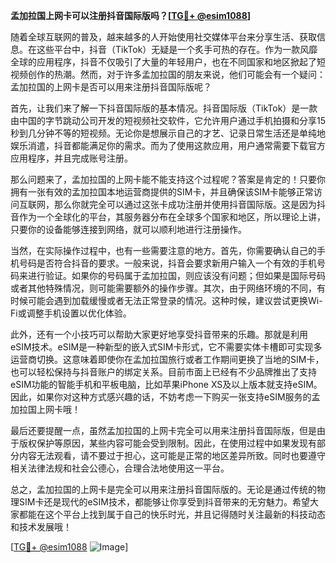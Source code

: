 **孟加拉国上网卡可以注册抖音国际版吗？[[TG💪+ @esim1088](https://t.me/s/esim1088)]**

随着全球互联网的普及，越来越多的人开始使用社交媒体平台来分享生活、获取信息。在这些平台中，抖音（TikTok）无疑是一个炙手可热的存在。作为一款风靡全球的应用程序，抖音不仅吸引了大量的年轻用户，也在不同国家和地区掀起了短视频创作的热潮。然而，对于许多孟加拉国的朋友来说，他们可能会有一个疑问：孟加拉国的上网卡是否可以用来注册抖音国际版呢？

首先，让我们来了解一下抖音国际版的基本情况。抖音国际版（TikTok）是一款由中国的字节跳动公司开发的短视频社交软件，它允许用户通过手机拍摄和分享15秒到几分钟不等的短视频。无论你是想展示自己的才艺、记录日常生活还是单纯地娱乐消遣，抖音都能满足你的需求。而为了使用这款应用，用户通常需要下载官方应用程序，并且完成账号注册。

那么问题来了，孟加拉国的上网卡能不能支持这个过程呢？答案是肯定的！只要你拥有一张有效的孟加拉国本地运营商提供的SIM卡，并且确保该SIM卡能够正常访问互联网，那么你就完全可以通过这张卡成功注册并使用抖音国际版。这是因为抖音作为一个全球化的平台，其服务器分布在全球多个国家和地区，所以理论上讲，只要你的设备能够连接到网络，就可以顺利地进行注册操作。

当然，在实际操作过程中，也有一些需要注意的地方。首先，你需要确认自己的手机号码是否符合抖音的要求。一般来说，抖音会要求新用户输入一个有效的手机号码来进行验证。如果你的号码属于孟加拉国，则应该没有问题；但如果是国际号码或者其他特殊情况，则可能需要额外的操作步骤。其次，由于网络环境的不同，有时候可能会遇到加载缓慢或者无法正常登录的情况。这种时候，建议尝试更换Wi-Fi或调整手机设置以优化体验。

此外，还有一个小技巧可以帮助大家更好地享受抖音带来的乐趣。那就是利用eSIM技术。eSIM是一种新型的嵌入式SIM卡形式，它不需要实体卡槽即可实现多运营商切换。这意味着即使你在孟加拉国旅行或者工作期间更换了当地的SIM卡，也可以轻松保持与抖音账户的绑定关系。目前市面上已经有不少品牌推出了支持eSIM功能的智能手机和平板电脑，比如苹果iPhone XS及以上版本就支持eSIM。因此，如果你对这种方式感兴趣的话，不妨考虑一下购买一张支持eSIM服务的孟加拉国上网卡哦！

最后还要提醒一点，虽然孟加拉国的上网卡完全可以用来注册抖音国际版，但是由于版权保护等原因，某些内容可能会受到限制。因此，在使用过程中如果发现有部分内容无法观看，请不要过于担心，这可能是正常的地区差异所致。同时也要遵守相关法律法规和社会公德心，合理合法地使用这一平台。

总之，孟加拉国的上网卡是完全可以用来注册抖音国际版的。无论是通过传统的物理SIM卡还是现代的eSIM技术，都能够让你享受到抖音带来的无穷魅力。希望大家都能在这个平台上找到属于自己的快乐时光，并且记得随时关注最新的科技动态和技术发展哦！

[[TG💪+ @esim1088](https://t.me/s/esim1088) ![Image](https://i.postimg.cc/4NQfJmqS/Snipaste-2025-05-13-00-14-12.png)]